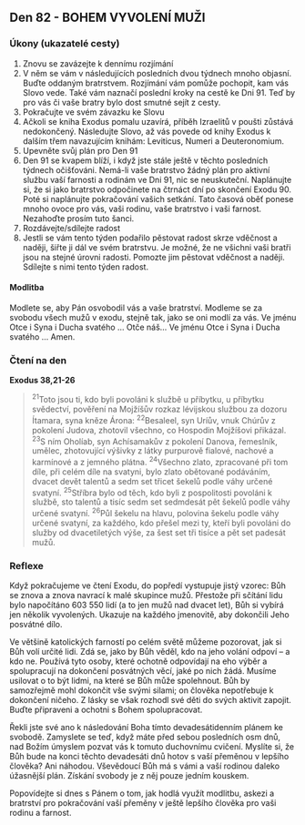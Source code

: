 ## Den 82 - BOHEM VYVOLENÍ MUŽI

### Úkony (ukazatelé cesty)

1. Znovu se zavázejte k dennímu rozjímání
1. V něm se vám v následujících posledních dvou týdnech mnoho objasní. Buďte oddaným bratrstvem. Rozjímání vám pomůže pochopit, kam vás Slovo vede. Také vám naznačí poslední kroky na cestě ke Dni 91. Teď by pro vás či vaše bratry bylo dost smutné sejít z cesty.
1. Pokračujte ve svém závazku ke Slovu
1. Ačkoli se kniha Exodus pomalu uzavírá, příběh Izraelitů v poušti zůstává nedokončený. Následujte Slovo, až vás povede od knihy Exodus k dalším třem navazujícím knihám: Leviticus, Numeri a Deuteronomium.
1. Upevněte svůj plán pro Den 91
1. Den 91 se kvapem blíží, i když jste stále ještě v těchto posledních týdnech očišťováni. Nemá-li vaše bratrstvo žádný plán pro aktivní službu vaší farnosti a rodinám ve Dni 91, nic se neuskuteční. Naplánujte si, že si jako bratrstvo odpočinete na čtrnáct dní po skončení Exodu 90. Poté si naplánujte pokračování vašich setkání. Tato časová oběť ponese mnoho ovoce pro vás, vaši rodinu, vaše bratrstvo i vaši farnost. Nezahoďte prosím tuto šanci.
1. Rozdávejte/sdílejte radost
1. Jestli se vám tento týden podařilo pěstovat radost skrze vděčnost a naději, šiřte ji dál ve svém bratrstvu. Je možné, že ne všichni vaši bratři jsou na stejné úrovni radosti. Pomozte jim pěstovat vděčnost a naději. Sdílejte s nimi tento týden radost.

#### Modlitba

Modlete se, aby Pán osvobodil vás a vaše bratrství.
Modleme se za svobodu všech mužů v exodu, stejně tak, jako se oni modlí za vás.
Ve jménu Otce i Syna i Ducha svatého … Otče náš… Ve jménu Otce i Syna i Ducha svatého … Amen.

### Čtení na den

**Exodus 38,21-26**

> <sup>21</sup>Toto jsou ti, kdo byli povoláni k službě u příbytku, u příbytku svědectví, pověření na Mojžíšův rozkaz lévijskou službou za dozoru Ítamara, syna kněze Árona:
> <sup>22</sup>Besaleel, syn Uríův, vnuk Chúrův z pokolení Judova, zhotovil všechno, co Hospodin Mojžíšovi přikázal.
> <sup>23</sup>S ním Oholíab, syn Achísamakův z pokolení Danova, řemeslník, umělec, zhotovující výšivky z látky purpurově fialové, nachové a karmínové a z jemného plátna.
> <sup>24</sup>Všechno zlato, zpracované při tom díle, při celém díle na svatyni, bylo zlato obětované podáváním, dvacet devět talentů a sedm set třicet šekelů podle váhy určené svatyní.
> <sup>25</sup>Stříbra bylo od těch, kdo byli z pospolitosti povoláni k službě, sto talentů a tisíc sedm set sedmdesát pět šekelů podle váhy určené svatyní.
> <sup>26</sup>Půl šekelu na hlavu, polovina šekelu podle váhy určené svatyní, za každého, kdo přešel mezi ty, kteří byli povoláni do služby od dvacetiletých výše, za šest set tři tisíce a pět set padesát mužů.

### Reflexe

Když pokračujeme ve čtení Exodu, do popředí vystupuje jistý vzorec: Bůh se znova a znova navrací k malé skupince
mužů. Přestože při sčítání lidu bylo napočítáno 603 550 lidí (a to jen mužů nad dvacet let), Bůh si vybírá jen několik
vyvolených. Ukazuje na každého jmenovitě, aby dokončili Jeho posvátné dílo.

Ve většině katolických farností po celém světě můžeme pozorovat, jak si Bůh volí určité lidi. Zdá se, jako by Bůh
věděl, kdo na jeho volání odpoví – a kdo ne. Používá tyto osoby, které ochotně odpovídají na eho výběr a spolupracují
na dokončení posvátných věcí, jaké po nich žádá. Musíme usilovat o to být lidmi, na které se Bůh může spolehnout.
Bůh by samozřejmě mohl dokončit vše svými silami; on člověka nepotřebuje k dokončení ničeho. Z lásky se však
rozhodl své děti do svých aktivit zapojit. Buďte připraveni a ochotni s Bohem spolupracovat.

Řekli jste své ano k následování Boha tímto devadesátidenním plánem ke svobodě. Zamyslete se teď, když máte před
sebou posledních osm dnů, nad Božím úmyslem pozvat vás k tomuto duchovnímu cvičení. Myslíte si, že Bůh bude na
konci těchto devadesáti dnů hotov s vaší přeměnou v lepšího člověka? Ani náhodou. Vševědoucí Bůh má s vámi a vaší
rodinou daleko úžasnější plán. Získání svobody je z něj pouze jedním kouskem.

Popovídejte si dnes s Pánem o tom, jak hodlá využít modlitbu, askezi a bratrství pro pokračování vaší přeměny v ještě
lepšího člověka pro vaši rodinu a farnost.
